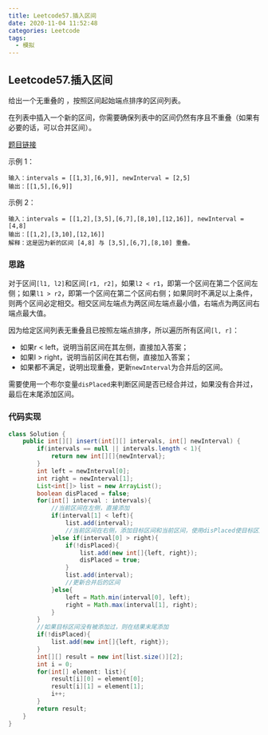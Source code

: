 ```yaml
---
title: Leetcode57.插入区间
date: 2020-11-04 11:52:48
categories: Leetcode
tags:
  - 模拟
---
```


## Leetcode57.插入区间

给出一个无重叠的 ，按照区间起始端点排序的区间列表。

在列表中插入一个新的区间，你需要确保列表中的区间仍然有序且不重叠（如果有必要的话，可以合并区间）。

 [题目链接](https://leetcode-cn.com/problems/insert-interval)

<!--more-->

示例 1：

```
输入：intervals = [[1,3],[6,9]], newInterval = [2,5]
输出：[[1,5],[6,9]]
```



示例 2：

```
输入：intervals = [[1,2],[3,5],[6,7],[8,10],[12,16]], newInterval = [4,8]
输出：[[1,2],[3,10],[12,16]]
解释：这是因为新的区间 [4,8] 与 [3,5],[6,7],[8,10] 重叠。
```



### 思路

对于区间`[l1, l2]`和区间`[r1, r2]`，如果`l2 < r1`，即第一个区间在第二个区间左侧；如果`l1 > r2`，即第一个区间在第二个区间右侧；如果同时不满足以上条件，则两个区间必定相交。相交区间左端点为两区间左端点最小值，右端点为两区间右端点最大值。

因为给定区间列表无重叠且已按照左端点排序，所以遍历所有区间`[l, r]`：

- 如果r < left，说明当前区间在其左侧，直接加入答案；
- 如果l > right，说明当前区间在其右侧，直接加入答案；
- 如果都不满足，说明出现重叠，更新`newInterval`为合并后的区间。

需要使用一个布尔变量`disPlaced`来判断区间是否已经合并过，如果没有合并过，最后在末尾添加区间。



### 代码实现

```java
class Solution {
    public int[][] insert(int[][] intervals, int[] newInterval) {
        if(intervals == null || intervals.length < 1){
            return new int[][]{newInterval};
        }
        int left = newInterval[0];
        int right = newInterval[1];
        List<int[]> list = new ArrayList();
        boolean disPlaced = false;
        for(int[] interval : intervals){
            //当前区间在左侧，直接添加
            if(interval[1] < left){
                list.add(interval);
                //当前区间在右侧，添加目标区间和当前区间，使用disPlaced使目标区间只被添加一次
            }else if(interval[0] > right){
                if(!disPlaced){
                    list.add(new int[]{left, right});
                    disPlaced = true;
                }
                list.add(interval);
                //更新合并后的区间
            }else{
                left = Math.min(interval[0], left);
                right = Math.max(interval[1], right);
            }
        }
        //如果目标区间没有被添加过，则在结果末尾添加
        if(!disPlaced){
            list.add(new int[]{left, right});
        }
        int[][] result = new int[list.size()][2];
        int i = 0;
        for(int[] element: list){
            result[i][0] = element[0];
            result[i][1] = element[1];
            i++;
        }
        return result;
    }
}
```



